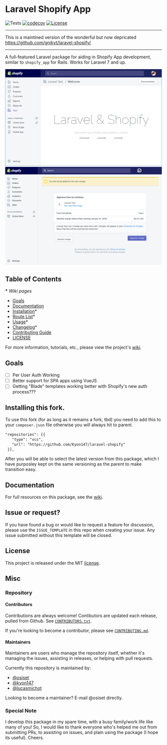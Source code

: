 # Laravel Shopify App

![Tests](https://github.com/kyon147/laravel-shopify/workflows/Package%20Test/badge.svg?branch=master)
[![codecov](https://codecov.io/gh/kyon147/laravel-shopify/branch/master/graph/badge.svg?token=qqUuLItqJj)](https://codecov.io/gh/kyon147/laravel-shopify)
[![License](https://poser.pugx.org/kyon147/laravel-shopify/license)](https://packagist.org/packages/osiset/laravel-shopify)

----

This is a maintined version of the wonderful but now depricated https://github.com/gnikyt/laravel-shopify/

----

A full-featured Laravel package for aiding in Shopify App development, similar to `shopify_app` for Rails. Works for Laravel 7 and up.

![Screenshot](screenshot.png)
![Screenshot: Billable](screenshot-billable.png)

## Table of Contents

__*__ *Wiki pages*

- [Goals](#goals)
- [Documentation](#documentation)
- [Installation](../../wiki/Installation)*
- [Route List](../../wiki/Route-List)*
- [Usage](../../wiki/Usage)*
- [Changelog](../../wiki/Changelog)*
- [Contributing Guide](CONTRIBUTING.md)
- [LICENSE](#license)

For more information, tutorials, etc., please view the project's [wiki](../../wiki).

## Goals

- [ ] Per User Auth Working
- [ ] Better support for SPA apps using VueJS
- [ ] Getting "Blade" templates working better with Shopify's new auth process???

## Installing this fork.

To use this fork (for as long as it remains a fork, tbd) you need to add this to your `composer.json` file otherwise you will always hit to parent.

````
"repositories": [{
   "type": "vcs",
   "url": "https://github.com/Kyon147/laravel-shopify"
 }],
 ````
 
After you will be able to select the latest version from this package, which I have purposley kept on the same versioning as the parent to make transition easy.

## Documentation

For full resources on this package, see the [wiki](../..//wiki).

## Issue or request?

If you have found a bug or would like to request a feature for discussion, please use the `ISSUE_TEMPLATE` in this repo when creating your issue. Any issue submitted without this template will be closed.

## License

This project is released under the MIT [license](LICENSE).

## Misc

### Repository

#### Contributors

Contributions are always welcome! Contibutors are updated each release, pulled from Github. See [`CONTRIBUTORS.txt`](CONTRIBUTORS.txt).

If you're looking to become a contributor, please see [`CONTRIBUTING.md`](CONTRIBUTING.md).

#### Maintainers

Maintainers are users who manage the repository itself, whether it's managing the issues, assisting in releases, or helping with pull requests.

Currently this repository is maintained by:

- [@osiset](https://github.com/osiset)
- [@kyon147](https://github.com/kyon147)
- [@lucasmichot](https://github.com/lucasmichot)

Looking to become a maintainer? E-mail @osiset directly.

### Special Note

I develop this package in my spare time, with a busy family/work life like many of you! So, I would like to thank everyone who's helped me out from submitting PRs, to assisting on issues, and plain using the package (I hope its useful). Cheers.
